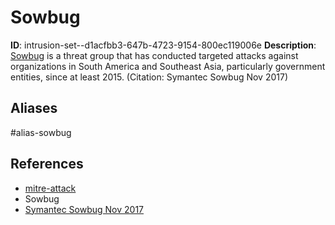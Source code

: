 # Sowbug

**ID**: intrusion-set--d1acfbb3-647b-4723-9154-800ec119006e
**Description**: [Sowbug](https://attack.mitre.org/groups/G0054) is a threat group that has conducted targeted attacks against organizations in South America and Southeast Asia, particularly government entities, since at least 2015. (Citation: Symantec Sowbug Nov 2017)

## Aliases
#alias-sowbug

## References
- [mitre-attack](https://attack.mitre.org/groups/G0054)
- Sowbug
- [Symantec Sowbug Nov 2017](https://www.symantec.com/connect/blogs/sowbug-cyber-espionage-group-targets-south-american-and-southeast-asian-governments)
